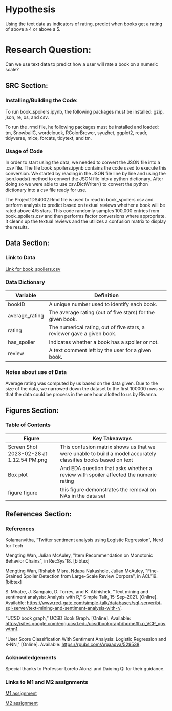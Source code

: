 # Hypothesis
Using the text data as indicators of rating, predict when books get a rating of above a 4 or above a 5.

# Research Question:
Can we use text data to predict how a user will rate a book on a numeric scale?

## SRC Section:

### Installing/Building the Code:
To run book_spoilers.ipynb, the following packages must be installed: gzip, json, re, os, and csv.

To run the .rmd file, he following packages must be installed and loaded: tm, SnowballC, wordcloudk, RColorBrewer, syuzhet, ggplot2, readr, tidyverse, mice, forcats, tidytext, and tm.

### Usage of Code
In order to start using the data, we needed to convert the JSON file into a .csv file. The file book_spoilers.ipynb contains the code used to execute this conversion. We started by reading in the JSON file line by line and using the json.loads() method to convert the JSON file into a python dictionary. After doing so we were able to use csv.DictWriter() to convert the python dictionary into a csv file ready for use.

The Project1DS4002.Rmd file is used to read in book_spoilers.csv and perform analysis to predict based on textual reviews whether a book will be rated above 4/5 stars. This code randomly samples 100,000 entries from book_spoilers.csv and then performs factor conversions where appropriate. It cleans up the textual reviews and the utilizes a confusion matrix to display the results.


## Data Section:

### Link to Data
[Link for book_spoilers.csv](https://drive.google.com/uc?id=196W2kDoZXRPjzbTjM6uvTidn6aTpsFnS)

### Data Dictionary
| Variable | Definition | 
| ------- | --- |
| bookID | A unique number used to identify each book.| 
| average_rating | The average rating (out of five stars) for the given book. |
| rating | The numerical rating, out of five stars, a reviewer gave a given book. | 
| has_spoiler| Indicates whether a book has a spoiler or not. |
| review | A text comment left by the user for a given book. |


### Notes about use of Data
Average rating was computed by us based on the data given. Due to the size of the data, we narrowed down the dataset to the first 100000 rows so that the data could be process in the one hour allotted to us by Rivanna.

## Figures Section:
### Table of Contents
| Figure | Key Takeaways | 
| ------- | --- |
| Screen Shot 2023-02-28 at 1.12.54 PM.png | This confusion matrix shows us that we were unable to build a model accurately classifies books based on text  | 
| Box plot  | And EDA question that asks whether a review with spoiler affected the numeric rating |
| figure figure | this figure demonstrates the removal on NAs in the data set|

## References Section:

### References
Kolamanvitha, “Twitter sentiment analysis using Logistic Regression”, Nerd for Tech

Mengting Wan, Julian McAuley, "Item Recommendation on Monotonic Behavior Chains", in RecSys'18. [bibtex]

Mengting Wan, Rishabh Misra, Ndapa Nakashole, Julian McAuley, "Fine-Grained Spoiler Detection from Large-Scale Review Corpora", in ACL'19. [bibtex]

S. Mhatre, J. Sampaio, D. Torres, and K. Abhishek, “Text mining and sentiment analysis: Analysis with R,” Simple Talk, 15-Sep-2021. [Online]. Available: https://www.red-gate.com/simple-talk/databases/sql-server/bi-sql-server/text-mining-and-sentiment-analysis-with-r/. 

“UCSD book graph,” UCSD Book Graph. [Online]. Available: https://sites.google.com/eng.ucsd.edu/ucsdbookgraph/home#h.p_VCP_qovwtnn1. 

"User Score Classification With Sentiment Analysis: Logistic Regression and K-NN,"  [Online]. Available: https://rpubs.com/Argaadya/529538.

### Acknowledgements
Special thanks to Professor Loreto Alonzi and Daiqing Qi for their guidance.

### Links to M1 and M2 assignments
[M1 assignment](https://docs.google.com/document/d/1IInxMDY9oO2tESe-RPept87km-qJ4UMMXPpHO6I1e3A/edit)

[M2 assignment](https://docs.google.com/document/d/150iemEBRcMvND9n4l-rOIKVf7n7Pg5Nl9x-3jn2PRJY/edit)


